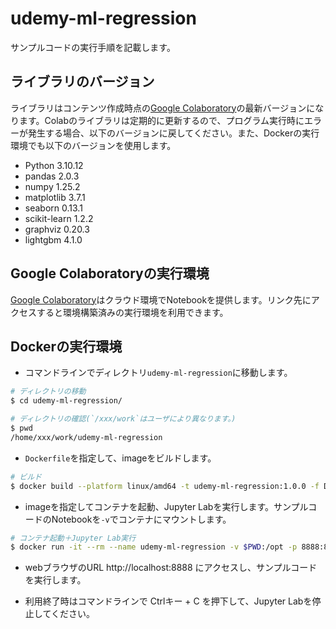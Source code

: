 # udemy-ml-regression
サンプルコードの実行手順を記載します。

## ライブラリのバージョン
ライブラリはコンテンツ作成時点の[Google Colaboratory](https://colab.google/)の最新バージョンになります。Colabのライブラリは定期的に更新するので、プログラム実行時にエラーが発生する場合、以下のバージョンに戻してください。また、Dockerの実行環境でも以下のバージョンを使用します。
- Python 3.10.12
- pandas 2.0.3
- numpy 1.25.2
- matplotlib 3.7.1
- seaborn 0.13.1
- scikit-learn 1.2.2
- graphviz 0.20.3
- lightgbm 4.1.0


## Google Colaboratoryの実行環境
[Google Colaboratory](https://colab.google/)はクラウド環境でNotebookを提供します。リンク先にアクセスすると環境構築済みの実行環境を利用できます。

## Dockerの実行環境
- コマンドラインでディレクトリ`udemy-ml-regression`に移動します。
```sh
# ディレクトリの移動
$ cd udemy-ml-regression/

# ディレクトリの確認(`/xxx/work`はユーザにより異なります。)
$ pwd
/home/xxx/work/udemy-ml-regression
```

- `Dockerfile`を指定して、imageをビルドします。

```sh
# ビルド
$ docker build --platform linux/amd64 -t udemy-ml-regression:1.0.0 -f Dockerfile .
```

- imageを指定してコンテナを起動、Jupyter Labを実行します。サンプルコードのNotebookを`-v`でコンテナにマウントします。

```sh
# コンテナ起動＋Jupyter Lab実行
$ docker run -it --rm --name udemy-ml-regression -v $PWD:/opt -p 8888:8888 udemy-ml-regression:1.0.0 jupyter lab --ip=0.0.0.0 --allow-root --NotebookApp.token='' --port=8888
```

- webブラウザのURL http://localhost:8888 にアクセスし、サンプルコードを実行します。

- 利用終了時はコマンドラインで Ctrlキー + C を押下して、Jupyter Labを停止してください。